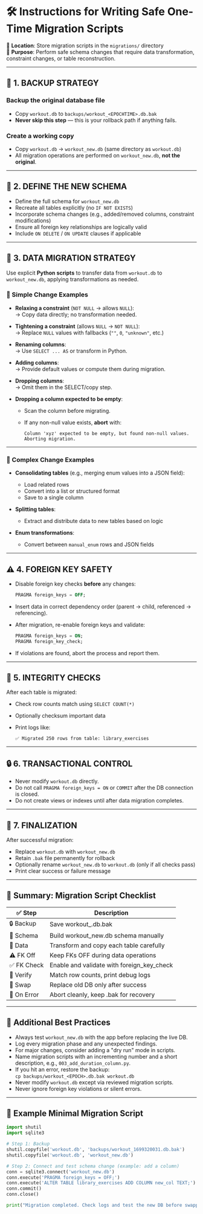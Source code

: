 # 🛠 Instructions for Writing Safe One-Time Migration Scripts

📂 **Location**: Store migration scripts in the `migrations/` directory  
🧠 **Purpose**: Perform safe schema changes that require data transformation, constraint changes, or table reconstruction.

---

## 🧱 1. BACKUP STRATEGY

### Backup the original database file
- Copy `workout.db` to `backups/workout_<EPOCHTIME>.db.bak`
- **Never skip this step** — this is your rollback path if anything fails.

### Create a working copy
- Copy `workout.db` → `workout_new.db` (same directory as `workout.db`)
- All migration operations are performed on `workout_new.db`, **not the original**.

---

## 🧾 2. DEFINE THE NEW SCHEMA

- Define the full schema for `workout_new.db`
- Recreate all tables explicitly (no `IF NOT EXISTS`)
- Incorporate schema changes (e.g., added/removed columns, constraint modifications)
- Ensure all foreign key relationships are logically valid
- Include `ON DELETE` / `ON UPDATE` clauses if applicable

---

## 🔁 3. DATA MIGRATION STRATEGY

Use explicit **Python scripts** to transfer data from `workout.db` to `workout_new.db`, applying transformations as needed.

### 🔸 Simple Change Examples

- **Relaxing a constraint** (`NOT NULL` → allows `NULL`):  
  → Copy data directly; no transformation needed.

- **Tightening a constraint** (allows `NULL` → `NOT NULL`):  
  → Replace `NULL` values with fallbacks (`""`, `0`, `"unknown"`, etc.)

- **Renaming columns**:  
  → Use `SELECT ... AS` or transform in Python.

- **Adding columns**:  
  → Provide default values or compute them during migration.

- **Dropping columns**:  
  → Omit them in the SELECT/copy step.

- **Dropping a column expected to be empty**:  
  - Scan the column before migrating.
  - If any non-null value exists, **abort** with:

    ```
    Column 'xyz' expected to be empty, but found non-null values.
    Aborting migration.
    ```

---

### 🔸 Complex Change Examples

- **Consolidating tables** (e.g., merging enum values into a JSON field):
  - Load related rows
  - Convert into a list or structured format
  - Save to a single column

- **Splitting tables**:
  - Extract and distribute data to new tables based on logic

- **Enum transformations**:
  - Convert between `manual_enum` rows and JSON fields

---

## ⚠️ 4. FOREIGN KEY SAFETY

- Disable foreign key checks **before** any changes:

    ```sql
    PRAGMA foreign_keys = OFF;
    ```

- Insert data in correct dependency order (parent → child, referenced → referencing).

- After migration, re-enable foreign keys and validate:

    ```sql
    PRAGMA foreign_keys = ON;
    PRAGMA foreign_key_check;
    ```

- If violations are found, abort the process and report them.

---

## 🧪 5. INTEGRITY CHECKS

After each table is migrated:

- Check row counts match using `SELECT COUNT(*)`
- Optionally checksum important data
- Print logs like:

    ```
    ✅ Migrated 250 rows from table: library_exercises
    ```

---

## 🔒 6. TRANSACTIONAL CONTROL

- Never modify `workout.db` directly.
- Do not call `PRAGMA foreign_keys = ON` or `COMMIT` after the DB connection is closed.
- Do not create views or indexes until after data migration completes.

---

## 🧹 7. FINALIZATION

After successful migration:

- Replace `workout.db` with `workout_new.db`
- Retain `.bak` file permanently for rollback
- Optionally rename `workout_new.db` to `workout.db` (only if all checks pass)
- Print clear success or failure message

---

## 📌 Summary: Migration Script Checklist

| ✅ Step     | Description                                  |
|------------|----------------------------------------------|
| 🔒 Backup  | Save workout_<time>.db.bak                   |
| 📄 Schema  | Build workout_new.db schema manually          |
| 🔁 Data    | Transform and copy each table carefully       |
| ⚠️ FK Off  | Keep FKs OFF during data operations           |
| ✅ FK Check| Enable and validate with foreign_key_check    |
| 🧪 Verify  | Match row counts, print debug logs            |
| 🧼 Swap    | Replace old DB only after success             |
| 🧯 On Error| Abort cleanly, keep .bak for recovery         |

---

## 👀 Additional Best Practices

- Always test `workout_new.db` with the app before replacing the live DB.
- Log every migration phase and any unexpected findings.
- For major changes, consider adding a "dry run" mode in scripts.
- Name migration scripts with an incrementing number and a short description, e.g., `003_add_duration_column.py`.
- If you hit an error, restore the backup:  
  `cp backups/workout_<EPOCH>.db.bak workout.db`
- Never modify `workout.db` except via reviewed migration scripts.
- Never ignore foreign key violations or silent errors.

---

## 📝 Example Minimal Migration Script

```python
import shutil
import sqlite3

# Step 1: Backup
shutil.copyfile('workout.db', 'backups/workout_1699320031.db.bak')
shutil.copyfile('workout.db', 'workout_new.db')

# Step 2: Connect and test schema change (example: add a column)
conn = sqlite3.connect('workout_new.db')
conn.execute('PRAGMA foreign_keys = OFF;')
conn.execute('ALTER TABLE library_exercises ADD COLUMN new_col TEXT;')
conn.commit()
conn.close()

print("Migration completed. Check logs and test the new DB before swapping.")
```